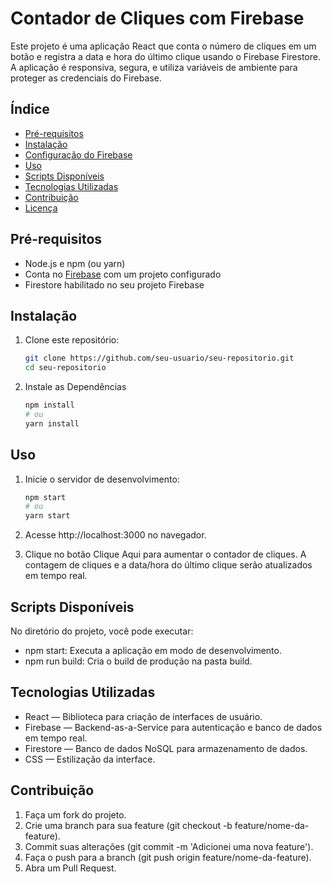 # Contador de Cliques com Firebase

Este projeto é uma aplicação React que conta o número de cliques em um botão e registra a data e hora do último clique usando o Firebase Firestore. A aplicação é responsiva, segura, e utiliza variáveis de ambiente para proteger as credenciais do Firebase.

## Índice
- [Pré-requisitos](#pré-requisitos)
- [Instalação](#instalação)
- [Configuração do Firebase](#configuração-do-firebase)
- [Uso](#uso)
- [Scripts Disponíveis](#scripts-disponíveis)
- [Tecnologias Utilizadas](#tecnologias-utilizadas)
- [Contribuição](#contribuição)
- [Licença](#licença)

## Pré-requisitos

- Node.js e npm (ou yarn)
- Conta no [Firebase](https://firebase.google.com/) com um projeto configurado
- Firestore habilitado no seu projeto Firebase

## Instalação

1. Clone este repositório:

   ```bash
   git clone https://github.com/seu-usuario/seu-repositorio.git
   cd seu-repositorio

2. Instale as Dependências

    ``` bash
    npm install
    # ou
    yarn install

## Uso

1. Inicie o servidor de desenvolvimento:

    ``` bash
    npm start
    # ou
    yarn start

2. Acesse http://localhost:3000 no navegador.

3. Clique no botão Clique Aqui para aumentar o contador de cliques. A contagem de cliques e a data/hora do último clique serão atualizados em tempo real.

## Scripts Disponíveis

No diretório do projeto, você pode executar:

- npm start: Executa a aplicação em modo de desenvolvimento.
- npm run build: Cria o build de produção na pasta build.

## Tecnologias Utilizadas

- React — Biblioteca para criação de interfaces de usuário.
- Firebase — Backend-as-a-Service para autenticação e banco de dados em tempo real.
- Firestore — Banco de dados NoSQL para armazenamento de dados.
- CSS — Estilização da interface.

## Contribuição

1. Faça um fork do projeto.
2. Crie uma branch para sua feature (git checkout -b feature/nome-da-feature).
3. Commit suas alterações (git commit -m 'Adicionei uma nova feature').
4. Faça o push para a branch (git push origin feature/nome-da-feature).
5. Abra um Pull Request.